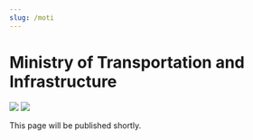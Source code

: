 ```yaml
---
slug: /moti
---
```


# Ministry of Transportation and Infrastructure

<aside>
<div class="social-icons">
<a href="https://discord.gg/PY6KN9DQW3" target="_blank"><img src="/img/discord.png" class="social-icon" /></a>
<a href="https://social.bcrbx.com/@TranBC" target="_blank"><img src="/img/mastodon.png" class="social-icon" /></a>
</div>
</aside>

This page will be published shortly.
